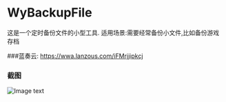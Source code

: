# WyBackupFile

  这是一个定时备份文件的小型工具.
  适用场景:需要经常备份小文件,比如备份游戏存档

###蓝奏云: https://wwa.lanzous.com/iFMrjjipkcj
  
### 截图
![Image text](https://raw.githubusercontent.com/vinyumao/WyBackupFile/master/screenshot/screenshot2.png)

